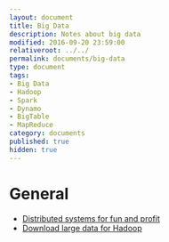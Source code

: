 ```yaml
---
layout: document
title: Big Data
description: Notes about big data
modified: 2016-09-20 23:59:00
relativeroot: ../../
permalink: documents/big-data
type: document
tags:
- Big Data
- Hadoop
- Spark
- Dynamo
- BigTable
- MapReduce
category: documents
published: true
hidden: true
---
```


# General

- [Distributed systems for fun and profit](http://book.mixu.net/distsys/single-page.html)
- [Download large data for Hadoop](http://stackoverflow.com/questions/10843892/download-large-data-for-hadoop)
